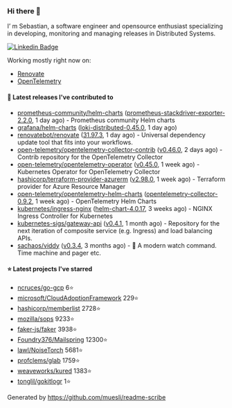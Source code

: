 ### Hi there 👋

I’ m Sebastian, a software engineer and opensource enthusiast specializing in developing, monitoring and managing releases in Distributed Systems.

[![Linkedin Badge](https://img.shields.io/badge/-LinkedIn-blue?style=flat&logo=Linkedin&logoColor=white&link=https://www.linkedin.com/in/sebastian-poxhofer/)](https://www.linkedin.com/in/sebastian-poxhofer/)

Working mostly right now on:
- [Renovate](https://github.com/renovatebot/renovate)
- [OpenTelemetry](https://github.com/open-telemetry)



#### 🚀 Latest releases I've contributed to

- [prometheus-community/helm-charts](https://github.com/prometheus-community/helm-charts) ([prometheus-stackdriver-exporter-2.2.0](https://github.com/prometheus-community/helm-charts/releases/tag/prometheus-stackdriver-exporter-2.2.0), 1 day ago) - Prometheus community Helm charts
- [grafana/helm-charts](https://github.com/grafana/helm-charts) ([loki-distributed-0.45.0](https://github.com/grafana/helm-charts/releases/tag/loki-distributed-0.45.0), 1 day ago)
- [renovatebot/renovate](https://github.com/renovatebot/renovate) ([31.97.3](https://github.com/renovatebot/renovate/releases/tag/31.97.3), 1 day ago) - Universal dependency update tool that fits into your workflows.
- [open-telemetry/opentelemetry-collector-contrib](https://github.com/open-telemetry/opentelemetry-collector-contrib) ([v0.46.0](https://github.com/open-telemetry/opentelemetry-collector-contrib/releases/tag/v0.46.0), 2 days ago) - Contrib repository for the OpenTelemetry Collector
- [open-telemetry/opentelemetry-operator](https://github.com/open-telemetry/opentelemetry-operator) ([v0.45.0](https://github.com/open-telemetry/opentelemetry-operator/releases/tag/v0.45.0), 1 week ago) - Kubernetes Operator for OpenTelemetry Collector
- [hashicorp/terraform-provider-azurerm](https://github.com/hashicorp/terraform-provider-azurerm) ([v2.98.0](https://github.com/hashicorp/terraform-provider-azurerm/releases/tag/v2.98.0), 1 week ago) - Terraform provider for Azure Resource Manager
- [open-telemetry/opentelemetry-helm-charts](https://github.com/open-telemetry/opentelemetry-helm-charts) ([opentelemetry-collector-0.9.2](https://github.com/open-telemetry/opentelemetry-helm-charts/releases/tag/opentelemetry-collector-0.9.2), 1 week ago) - OpenTelemetry Helm Charts
- [kubernetes/ingress-nginx](https://github.com/kubernetes/ingress-nginx) ([helm-chart-4.0.17](https://github.com/kubernetes/ingress-nginx/releases/tag/helm-chart-4.0.17), 3 weeks ago) - NGINX Ingress Controller for Kubernetes
- [kubernetes-sigs/gateway-api](https://github.com/kubernetes-sigs/gateway-api) ([v0.4.1](https://github.com/kubernetes-sigs/gateway-api/releases/tag/v0.4.1), 1 month ago) - Repository for the next iteration of composite service (e.g. Ingress) and load balancing APIs.
- [sachaos/viddy](https://github.com/sachaos/viddy) ([v0.3.4](https://github.com/sachaos/viddy/releases/tag/v0.3.4), 3 months ago) - 👀 A modern watch command. Time machine and pager etc.

#### ⭐ Latest projects I've starred

- [ncruces/go-gcp](https://github.com/ncruces/go-gcp}) 6⭐
- [microsoft/CloudAdoptionFramework](https://github.com/microsoft/CloudAdoptionFramework}) 229⭐
- [hashicorp/memberlist](https://github.com/hashicorp/memberlist}) 2728⭐
- [mozilla/sops](https://github.com/mozilla/sops}) 9233⭐
- [faker-js/faker](https://github.com/faker-js/faker}) 3938⭐
- [Foundry376/Mailspring](https://github.com/Foundry376/Mailspring}) 12300⭐
- [lawl/NoiseTorch](https://github.com/lawl/NoiseTorch}) 5681⭐
- [profclems/glab](https://github.com/profclems/glab}) 1759⭐
- [weaveworks/kured](https://github.com/weaveworks/kured}) 1383⭐
- [tonglil/gokitlogr](https://github.com/tonglil/gokitlogr}) 1⭐



Generated by https://github.com/muesli/readme-scribe

